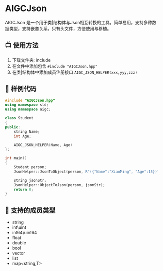 # AIGCJson
AIGCJson 是一个用于类|结构体与Json相互转换的工具，简单易用，支持多种数据类型，支持嵌套关系，只有头文件，方便使用与移植。

## 📺 使用方法
1. 下载文件夹: include
3. 在文件中添加包含 `#include "AIGCJson.hpp"`
4. 在类|结构体中添加成员注册接口 `AIGC_JSON_HELPER(xxx,yyy,zzz)` 
   
## 🤖 样例代码
```cpp
#include "AIGCJson.hpp"
using namespace std;
using namespace aigc;

class Student
{
public:
    string Name;
    int Age;

    AIGC_JSON_HELPER(Name, Age)
};

int main()
{
    Student person;
    JsonHelper::JsonToObject(person, R"({"Name":"XiaoMing", "Age":15})");

    string jsonStr;
    JsonHelper::ObjectToJson(person, jsonStr);
    return 0;
}
```

## 🍟 支持的成员类型
- string
- int\uint
- int64\uint64
- float
- double
- bool
- vector<T>
- list<T>
- map<string,T>
